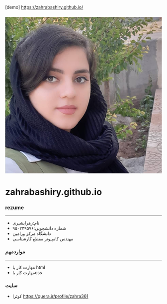 [demo] https://zahrabashiry.github.io/
### <img src="https://github.com/zahrabashiry/zahrabashiry.github.io/blob/master/WhatsApp%20Image%202020-08-15%20at%2018.31.57.jpeg">
# zahrabashiry.github.io
### rezume
---
+ نام:زهرابشیری
+ شماره دانشجویی:۹۵۰۲۴۹۵۷۶
+ دانشگاه مرکز ورامین
+ مهندس کامپیوتر مقطع کارشناسی

### مواردمهم
---
+ مهارت کار با html
+ مهارت کار باcss
### سایت
+ کوئرا https://quera.ir/profile/zahra361

